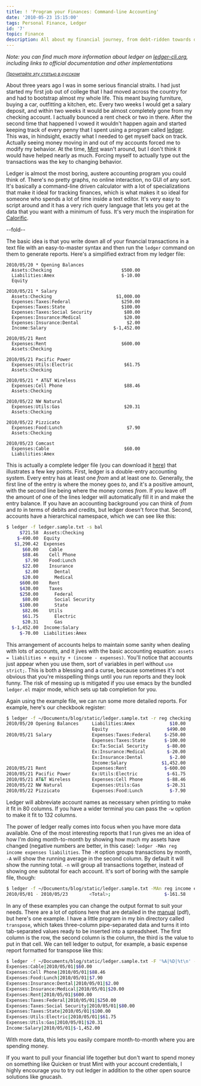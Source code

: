 ```yaml
---
title: ! 'Program your Finances: Command-line Accounting'
date: '2010-05-23 15:15:00'
tags: Personal Finance, Ledger
id: '7'
topic: Finance
description: All about my financial journey, from debt-ridden towards debt-free. More importantly, this is a very basic introduction to how to use ledger to keep track of your finances. This has been described as the best introduction to ledger out there.
---
```


*Note: you can find much more information about ledger on [ledger-cli.org](http://ledger-cli.org), including links to official documentation and other implementations*

<small><em><a href="http://softdroid.net/planirovanie-finansov-ledger">Прочитайте эту статью в русском</a></em></small>

About three years ago I was in some serious financial straits. I had just started my first job out of college that I had moved across the country for and had to bootstrap almost my whole life. This meant buying furniture, buying a car, outfitting a kitchen, etc. Every two weeks I would get a salary deposit, and within two weeks it would be almost completely gone from my checking account. I actually bounced a rent check or two in there. After the second time that happened I vowed it wouldn't happen again and started keeping track of every penny that I spent using a program called [ledger][]. This was, in hindsight, exactly what I needed to get myself back on track. Actually seeing money moving in and out of my accounts forced me to modify my behavior. At the time, [Mint](http://www.mint.com/) wasn't around, but I don't think it would have helped nearly as much. Forcing myself to actually type out the transactions was the key to changing behavior.

Ledger is almost the most boring, austere accounting program you could think of. There's no pretty graphs, no online interaction, no GUI of any sort. It's basically a command-line driven calculator with a lot of specializations that make it ideal for tracking finances, which is what makes it so ideal for someone who spends a lot of time inside a text editor. It's very easy to script around and it has a very rich query language that lets you get at the data that you want with a minimum of fuss. It's very much the inspiration for [Calorific][].

[ledger]:    http://ledger-cli.org
[manual]:    http://ledger-cli.org/3.0/doc/ledger3.html
[Calorific]: http://github.com/peterkeen/calorific

--fold--

The basic idea is that you write down all of your financial transactions in a text file with an easy-to-master syntax and then run the `ledger` command on them to generate reports. Here's a simplified extract from my ledger file:

```text
2010/05/20 * Opening Balances
  Assets:Checking                          $500.00
  Liabilities:Amex                         $-10.00
  Equity

2010/05/21 * Salary
  Assets:Checking                        $1,000.00
  Expenses:Taxes:Federal                   $250.00
  Expenses:Taxes:State                     $100.00
  Expenses:Taxes:Social Security            $80.00
  Expenses:Insurance:Medical                $20.00
  Expenses:Insurance:Dental                  $2.00
  Income:Salary                         $-1,452.00

2010/05/21 Rent
  Expenses:Rent                            $600.00
  Assets:Checking

2010/05/21 Pacific Power
  Expenses:Utils:Electric                   $61.75
  Assets:Checking

2010/05/21 * AT&T Wireless
  Expenses:Cell Phone                       $88.46
  Assets:Checking

2010/05/22 NW Natural
  Expenses:Utils:Gas                        $20.31
  Assets:Checking

2010/05/22 Pizzicato
  Expenses:Food:Lunch                        $7.90
  Assets:Checking

2010/05/23 Comcast
  Expenses:Cable                            $60.00
  Liabilities:Amex
```

This is actually a complete ledger file (you can download it [here](ledger.sample.txt)) that illustrates a few key points. First, ledger is a double-entry accounting system. Every entry has at least one *from* and at least one *to*. Generally, the first line of the entry is where the money goes *to*, and it's a positive amount, with the second line being where the money comes *from*. If you leave off the amount of one of the lines ledger will automatically fill it in and make the entry balance. If you have an accounting background you can think of *from* and *to* in terms of debits and credits, but ledger doesn't force that. Second, accounts have a hierarchical namespace, which we can see like this:

```bash
$ ledger -f ledger.sample.txt -s bal
     $721.58  Assets:Checking
    $-490.00  Equity
   $1,290.42  Expenses
      $60.00    Cable
      $88.46    Cell Phone
       $7.90    Food:Lunch
      $22.00    Insurance
       $2.00      Dental
      $20.00      Medical
     $600.00    Rent
     $430.00    Taxes
     $250.00      Federal
      $80.00      Social Security
     $100.00      State
      $82.06    Utils
      $61.75      Electric
      $20.31      Gas
  $-1,452.00  Income:Salary
     $-70.00  Liabilities:Amex
```

This arrangement of accounts helps to maintain some sanity when dealing with lots of accounts, and it jives with the basic accounting equation: `assets = liabilities + equity + (income - expenses)`. You'll notice that accounts just appear when you use them, sort of variables in perl without `use strict;`. This is both a blessing and a curse, because sometimes it's not obvious that you're misspelling things until you run reports and they look funny. The risk of messing up is mitigated if you use emacs by the bundled `ledger.el` major mode, which sets up tab completion for you.

Again using the example file, we can run some more detailed reports. For example, here's our checkbook register:

```bash
$ ledger -f ~/Documents/blog/static/ledger.sample.txt -r reg checking
2010/05/20 Opening Balances     Liabilities:Amex             $10.00       $10.00
                                Equity                      $490.00      $500.00
2010/05/21 Salary               Expenses:Taxes:Federal     $-250.00      $250.00
                                Expenses:Taxes:State       $-100.00      $150.00
                                Ex:Ta:Social Security       $-80.00       $70.00
                                Ex:Insurance:Medical        $-20.00       $50.00
                                Ex:Insurance:Dental          $-2.00       $48.00
                                Income:Salary             $1,452.00    $1,500.00
2010/05/21 Rent                 Expenses:Rent              $-600.00      $900.00
2010/05/21 Pacific Power        Ex:Utils:Electric           $-61.75      $838.25
2010/05/21 AT&T Wireless        Expenses:Cell Phone         $-88.46      $749.79
2010/05/22 NW Natural           Expenses:Utils:Gas          $-20.31      $729.48
2010/05/22 Pizzicato            Expenses:Food:Lunch          $-7.90      $721.58
```

Ledger will abbreviate account names as necessary when printing to make it fit in 80 columns. If you have a wider terminal you can pass the `-w` option to make it fit to 132 columns.

The power of ledger really comes into focus when you have more data available. One of the most interesting reports that I run gives me an idea of how I'm doing month-to-month by showing how much my assets have changed (negative numbers are better, in this case): `ledger -MAn reg income expenses liabilities`. The `-M` option groups transactions by month, `-A` will show the running average in the second column. By default it will show the running total. `-n` will group all transactions together, instead of showing one subtotal for each account. It's sort of boring with the sample file, though:

```bash
$ ledger -f ~/Documents/blog/static/ledger.sample.txt -MAn reg income expenses
2010/05/01 - 2010/05/23        <Total>;                    $-161.58     $-161.58
```

In any of these examples you can change the output format to suit your needs. There are a lot of options here that are detailed in the [manual][] (pdf), but here's one example. I have a little program in my bin directory called `transpose`, which takes three-column pipe-separated data and turns it into tab-separated values ready to be inserted into a spreadsheet. The first column is the row, the second column is the column, the third is the value to put in that cell. We can tell ledger to output, for example, a basic expense report formatted for transpose like this:

```bash
$ ledger -f ~/Documents/blog/static/ledger.sample.txt -F '%A|%D|%t\n' -M reg income expenses
Expenses:Cable|2010/05/01|$60.00
Expenses:Cell Phone|2010/05/01|$88.46
Expenses:Food:Lunch|2010/05/01|$7.90
Expenses:Insurance:Dental|2010/05/01|$2.00
Expenses:Insurance:Medical|2010/05/01|$20.00
Expenses:Rent|2010/05/01|$600.00
Expenses:Taxes:Federal|2010/05/01|$250.00
Expenses:Taxes:Social Security|2010/05/01|$80.00
Expenses:Taxes:State|2010/05/01|$100.00
Expenses:Utils:Electric|2010/05/01|$61.75
Expenses:Utils:Gas|2010/05/01|$20.31
Income:Salary|2010/05/01|$-1,452.00
```

With more data, this lets you easily compare month-to-month where you are spending money.

If you want to pull your financial life together but don't want to spend money on something like Quicken or trust Mint with your account credentials, I highly encourage you to try out ledger in addition to the other open source solutions like gnucash. 
